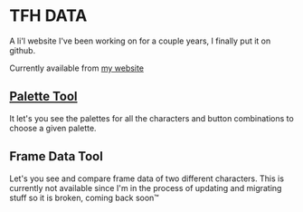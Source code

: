 # TFH DATA

A li'l website I've been working on for a couple years, I finally put it on github.

Currently available from [my website](https://enmadarei.com)

## [Palette Tool](https://tfh.enmadarei.com/palettes)

It let's you see the palettes for all the characters and button combinations to choose a given palette.

## Frame Data Tool

Let's you see and compare frame data of two different characters.
This is currently not available since I'm in the process of updating and migrating stuff so it is broken, coming back soon™